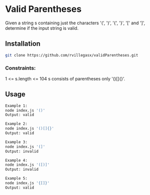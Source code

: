 # Valid Parentheses

Given a string s containing just the characters '(', ')', '{', '}', '[' and ']', determine
if the input string is valid.

## Installation

```bash
git clone https://github.com/rvillegasx/validParentheses.git
```

### Constraints:
1 <= s.length <= 104
s consists of parentheses only '()[]{}'.

## Usage

```bash
Example 1:
node index.js '()'
Output: valid

Example 2:
node index.js '()[]{}'
Output: valid

Example 3:
node index.js '(]'
Output: invalid

Example 4:
node index.js '([)]'
Output: invalid

Example 5:
node index.js '{[]}'
Output: valid
```